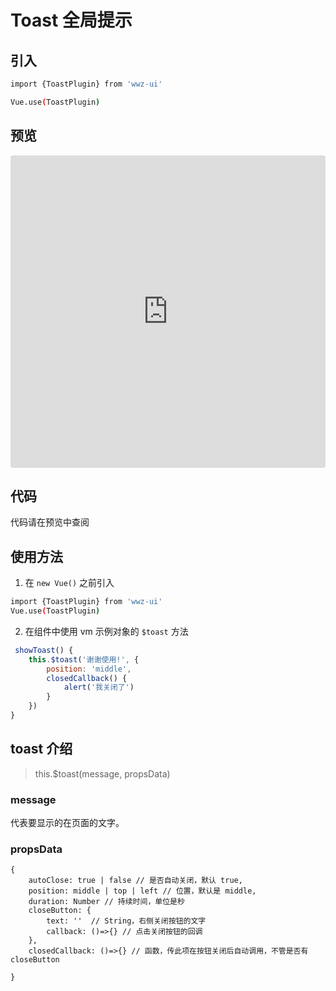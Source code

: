 # Toast 全局提示

## 引入

```bash
import {ToastPlugin} from 'wwz-ui' 

Vue.use(ToastPlugin)
```

## 预览

<iframe src="https://codesandbox.io/embed/9ljp3rj714?fontsize=14" style="width:100%; height:500px; border:0; border-radius: 4px; overflow:hidden;" sandbox="allow-modals allow-forms allow-popups allow-scripts allow-same-origin"></iframe>

## 代码

代码请在预览中查阅

## 使用方法

1. 在 `new Vue()` 之前引入

```bash
import {ToastPlugin} from 'wwz-ui' 
Vue.use(ToastPlugin)
```

2. 在组件中使用 vm 示例对象的 `$toast` 方法

```js
 showToast() {
    this.$toast('谢谢使用!', {
        position: 'middle',
        closedCallback() {
            alert('我关闭了')
        }
    })
}
```

## toast 介绍 

> this.$toast(message, propsData)

### message

代表要显示的在页面的文字。

### propsData

```
{   
    autoClose: true | false // 是否自动关闭，默认 true,
    position: middle | top | left // 位置，默认是 middle,
    duration: Number // 持续时间，单位是秒
    closeButton: {
        text: ''  // String，右侧关闭按钮的文字
        callback: ()=>{} // 点击关闭按钮的回调
    },
    closedCallback: ()=>{} // 函数，传此项在按钮关闭后自动调用，不管是否有 closeButton
    
}
```

